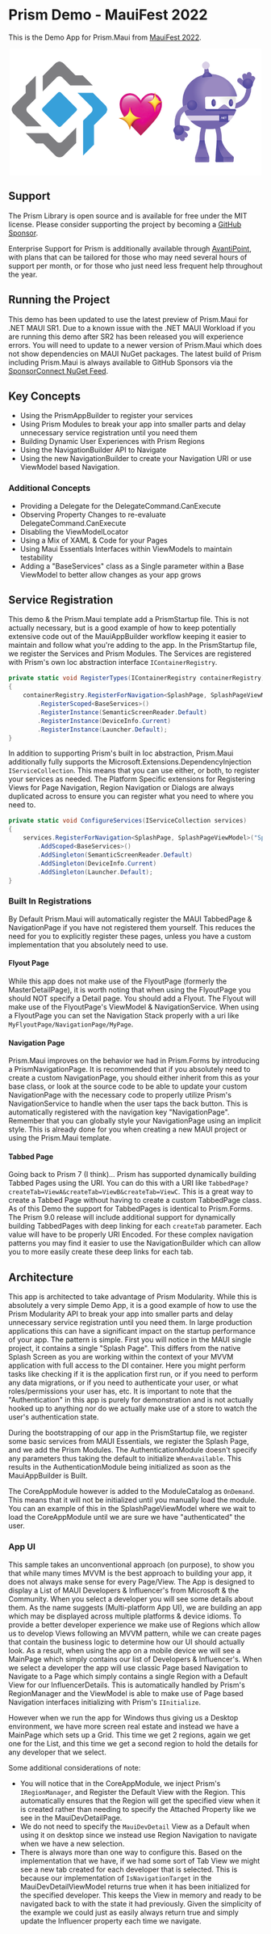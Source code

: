 # Prism Demo - MauiFest 2022

This is the Demo App for Prism.Maui from [MauiFest 2022](https://youtube.com/watch?v=UOBOsBbmmTw).

<img src="resources/prism-loves-maui.png" style="max-width:500px;display:block;margin-left:auto;margin-right:auto;" />

## Support

The Prism Library is open source and is available for free under the MIT license. Please consider supporting the project by becoming a [GitHub Sponsor](https://xam.dev/sponsorDan).

Enterprise Support for Prism is additionally available through [AvantiPoint](https://avantipoint.com), with plans that can be tailored for those who may need several hours of support per month, or for those who just need less frequent help throughout the year.

## Running the Project

This demo has been updated to use the latest preview of Prism.Maui for .NET MAUI SR1. Due to a known issue with the .NET MAUI Workload if you are running this demo after SR2 has been released you will experience errors. You will need to update to a newer version of Prism.Maui which does not show dependencies on MAUI NuGet packages. The latest build of Prism including Prism.Maui is always available to GitHub Sponsors via the [SponsorConnect NuGet Feed](https://sponsorconnect.dev).

## Key Concepts

- Using the PrismAppBuilder to register your services
- Using Prism Modules to break your app into smaller parts and delay unnecessary service registration until you need them
- Building Dynamic User Experiences with Prism Regions
- Using the NavigationBuilder API to Navigate
- Using the new NavigationBuilder to create your Navigation URI or use ViewModel based Navigation.

### Additional Concepts

- Providing a Delegate for the DelegateCommand.CanExecute
- Observing Property Changes to re-evaluate DelegateCommand.CanExecute
- Disabling the ViewModelLocator
- Using a Mix of XAML & Code for your Pages
- Using Maui Essentials Interfaces within ViewModels to maintain testability
- Adding a "BaseServices" class as a Single parameter within a Base ViewModel to better allow changes as your app grows

## Service Registration

This demo & the Prism.Maui template add a PrismStartup file. This is not actually necessary, but is a good example of how to keep potentially extensive code out of the MauiAppBuilder workflow keeping it easier to maintain and follow what you're adding to the app. In the PrismStartup file, we register the Services and Prism Modules. The Services are registered with Prism's own Ioc abstraction interface `IContainerRegistry`.

```cs
private static void RegisterTypes(IContainerRegistry containerRegistry)
{
    containerRegistry.RegisterForNavigation<SplashPage, SplashPageViewModel>("Splash")
        .RegisterScoped<BaseServices>()
        .RegisterInstance(SemanticScreenReader.Default)
        .RegisterInstance(DeviceInfo.Current)
        .RegisterInstance(Launcher.Default);
}
```

In addition to supporting Prism's built in Ioc abstraction, Prism.Maui additionally fully supports the Microsoft.Extensions.DependencyInjection `IServiceCollection`. This means that you can use either, or both, to register your services as needed. The Platform Specific extensions for Registering Views for Page Navigation, Region Navigation or Dialogs are always duplicated across to ensure you can register what you need to where you need to.

```cs
private static void ConfigureServices(IServiceCollection services)
{
    services.RegisterForNavigation<SplashPage, SplashPageViewModel>("Splash")
        .AddScoped<BaseServices>()
        .AddSingleton(SemanticScreenReader.Default)
        .AddSingleton(DeviceInfo.Current)
        .AddSingleton(Launcher.Default);
}
```

### Built In Registrations

By Default Prism.Maui will automatically register the MAUI TabbedPage & NavigationPage if you have not registered them yourself. This reduces the need for you to explicitly register these pages, unless you have a custom implementation that you absolutely need to use.

#### Flyout Page

While this app does not make use of the FlyoutPage (formerly the MasterDetailPage), it is worth noting that when using the FlyoutPage you should NOT specify a Detail page. You should add a Flyout. The Flyout will make use of the FlyoutPage's ViewModel & NavigationService. When using a FlyoutPage you can set the Navigation Stack properly with a uri like `MyFlyoutPage/NavigationPage/MyPage`.

#### Navigation Page

Prism.Maui improves on the behavior we had in Prism.Forms by introducing a PrismNavigationPage. It is recommended that if you absolutely need to create a custom NavigationPage, you should either inherit from this as your base class, or look at the source code to be able to update your custom NavigationPage with the necessary code to properly utilize Prism's NavigationService to handle when the user taps the back button. This is automatically registered with the navigation key "NavigationPage". Remember that you can globally style your NavigationPage using an implicit style. This is already done for you when creating a new MAUI project or using the Prism.Maui template.

#### Tabbed Page

Going back to Prism 7 (I think)... Prism has supported dynamically building Tabbed Pages using the URI. You can do this with a URI like `TabbedPage?createTab=ViewA&createTab=ViewB&createTab=ViewC`. This is a great way to create a Tabbed Page without having to create a custom TabbedPage class. As of this Demo the support for TabbedPages is identical to Prism.Forms. The Prism 9.0 release will include additional support for dynamically building TabbedPages with deep linking for each `createTab` parameter. Each value will have to be properly URI Encoded. For these complex navigation patterns you may find it easier to use the NavigationBuilder which can allow you to more easily create these deep links for each tab.

## Architecture

This app is architected to take advantage of Prism Modularity. While this is absolutely a very simple Demo App, it is a good example of how to use the Prism Modularity API to break your app into smaller parts and delay unnecessary service registration until you need them. In large production applications this can have a significant impact on the startup performance of your app. The pattern is simple. First you will notice in the MAUI single project, it contains a single "Splash Page". This differs from the native Splash Screen as you are working within the context of your MVVM application with full access to the DI container. Here you might perform tasks like checking if it is the application first run, or if you need to perform any data migrations, or if you need to authenticate your user, or what roles/permissions your user has, etc. It is important to note that the "Authentication" in this app is purely for demonstration and is not actually hooked up to anything nor do we actually make use of a store to watch the user's authentication state.

During the bootstrapping of our app in the PrismStartup file, we register some basic services from MAUI Essentials, we register the Splash Page, and we add the Prism Modules. The AuthenticationModule doesn't specify any parameters thus taking the default to initialize `WhenAvailable`. This results in the AuthenticationModule being initialized as soon as the MauiAppBuilder is Built.

The CoreAppModule however is added to the ModuleCatalog as `OnDemand`. This means that it will not be initialized until you manually load the module. You can an example of this in the SplashPageViewModel where we wait to load the CoreAppModule until we are sure we have "authenticated" the user.

### App UI

This sample takes an unconventional approach (on purpose), to show you that while many times MVVM is the best approach to building your app, it does not always make sense for every Page/View. The App is designed to display a List of MAUI Developers & Influencer's from Microsoft & the Community. When you select a developer you will see some details about them. As the name suggests (Multi-platform App UI), we are building an app which may be displayed across multiple platforms & device idioms. To provide a better developer experience we make use of Regions which allow us to develop Views following an MVVM pattern, while we can create pages that contain the business logic to determine how our UI should actually look. As a result, when using the app on a mobile device we will see a MainPage which simply contains our list of Developers & Influencer's. When we select a developer the app will use classic Page based Navigation to Navigate to a Page which simply contains a single Region with a Default View for our InfluencerDetails. This is automatically handled by Prism's RegionManager and the ViewModel is able to make use of Page based Navigation interfaces initializing with Prism's `IInitialize`.

However when we run the app for Windows thus giving us a Desktop environment, we have more screen real estate and instead we have a MainPage which sets up a Grid. This time we get 2 regions, again we get one for the List, and this time we get a second region to hold the details for any developer that we select.

Some additional considerations of note:

- You will notice that in the CoreAppModule, we inject Prism's `IRegionManager`, and Register the Default View with the Region. This automatically ensures that the Region will get the specified view when it is created rather than needing to specify the Attached Property like we see in the MauiDevDetailPage.
- We do not need to specify the `MauiDevDetail` View as a Default when using it on desktop since we instead use Region Navigation to navigate when we have a new selection.
- There is always more than one way to configure this. Based on the implementation that we have, if we had some sort of Tab View we might see a new tab created for each developer that is selected. This is because our implementation of `IsNavigationTarget` in the MauiDevDetailViewModel returns true when it has been initialized for the specified developer. This keeps the View in memory and ready to be navigated back to with the state it had previously. Given the simplicity of the example we could just as easily always return true and simply update the Influencer property each time we navigate.

